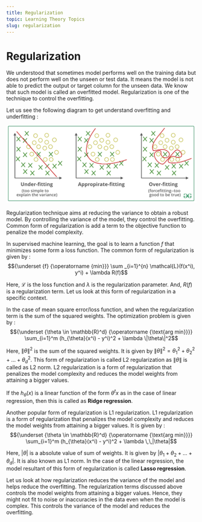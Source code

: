 ```yaml
---
title: Regularization
topic: Learning Theory Topics
slug: regularization
---
```


# Regularization

We understood that sometimes model performs well on the training data but does not perform well on the unseen or test data. It means the model is not able to predict the output or target column for the unseen data. We know that such model is called an overfitted model. Regularization is one of the technique to control the overfitting.

Let us see the following diagram to get understand overfitting and underfitting :

![Overfitting-Underfitting](./images/overfitting-underfitting-regularization.png)

Regularization technique aims at reducing the variance to obtain a robust model. By controlling the variance of the model, they control the overfitting. Common form of regularization is add a term to the objective function to penalize the model complexity.

In supervised machine learning, the goal is to learn a function $f$ that minimizes some form a loss function. The common form of regularization is given by :
$${\underset {f} {\operatorname {min}}} \sum _{i=1}^{n} \mathcal{L}(f(x^i), y^i) + \lambda R(f)$$

Here, $\mathcal{L}$ is the loss function and $\lambda$ is the regularization parameter. And, $R(f)$ is a regularization term. Let us look at this form of regularization in a specific context.

In the case of mean square error/loss function, and when the regularization term is the sum of the squared weights. The optimization problem is given by :
$${\underset {\theta \in \mathbb{R}^d} {\operatorname {\text{arg min}}}} \sum_{i=1}^m (h_{\theta}(x^i) - y^i)^2 + \lambda \|\theta\|^2$$

Here, $\|\theta\|^2$ is the sum of the squared weights. It is given by $\|\theta\|^2 = \theta_1^2 + \theta_2^2+ \dots + \theta_d^2$.
This form of regularization is called L2 regularization as $\|\theta\|$ is called as L2 norm. L2 regularization is a form of regularization that penalizes the model complexity and reduces the model weights from attaining a bigger values.

If the $h_{\theta}(x)$ is a linear function of the form $\theta^t x$ as in the case of linear regression, then this is called as **Ridge regression**.

Another popular form of regularization is L1 regularization. L1 regularization is a form of regularization that penalizes the model complexity and reduces the model weights from attaining a bigger values. It is given by :
$${\underset {\theta \in \mathbb{R}^d} {\operatorname {\text{arg min}}}} \sum_{i=1}^m (h_{\theta}(x^i) - y^i)^2 + \lambda \,\,|\theta|$$

Here, $|\theta|$ is a absolute value of sum of weights. It is given by $|\theta_1 + \theta_2 + \ldots + \theta_d|$. It is also known as L1 norm. In the case of the linear regression, the model resultant of this form of regularization is called **Lasso regression**.


Let us look at how regularization reduces the variance of the model and helps reduce the overfitting. The regularization terms discussed above controls the model weights from attaining a bigger values. Hence, they might not fit to noise or inaccuracies in the data even when the model is complex. This controls the variance of the model and reduces the overfitting.

